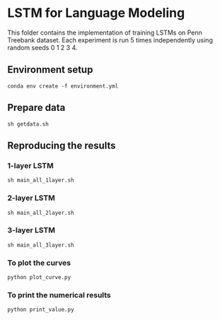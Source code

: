 # LSTM for Language Modeling

This folder contains the implementation of training LSTMs on Penn Treebank dataset. Each experiment is run $5$ times independently using random seeds 0 1 2 3 4.

## Environment setup

```
conda env create -f environment.yml
```

## Prepare data
```
sh getdata.sh
```

## Reproducing the results

### 1-layer LSTM
```
sh main_all_1layer.sh
```

### 2-layer LSTM
```
sh main_all_2layer.sh
```

### 3-layer LSTM
```
sh main_all_3layer.sh
```

### To plot the curves
```
python plot_curve.py
```

### To print the numerical results
```
python print_value.py
```

